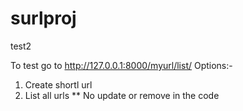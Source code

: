 # surlproj
test2


To test go to http://127.0.0.1:8000/myurl/list/
Options:-
1. Create shortl url
2. List all urls
** No update or remove in the code
